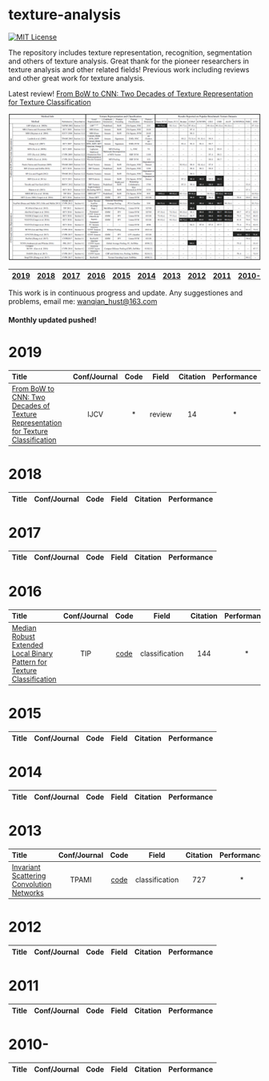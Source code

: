 # texture-analysis

[![MIT License](https://img.shields.io/badge/license-MIT-green.svg)](https://opensource.org/licenses/MIT) 

The repository includes texture representation, recognition, segmentation and others of texture analysis.
Great thank for the pioneer researchers in texture analysis and other related fields! 
Previous work including reviews and other great work for texture analysis.

Latest review! [From BoW to CNN: Two Decades of Texture Representation for Texture Classification](https://link.springer.com/content/pdf/10.1007%2Fs11263-018-1125-z.pdf)

![summary](imgs/summary.png)

| [2019](#2019) | [2018](#2018) | [2017](#2017) | [2016](#2016) | [2015](#2015) | [2014](#2014) | [2013](#2013) | [2012](#2012) | [2011](#2011) | [2010-](#2010-) |  
|:--------|:--------:|:--------:|:--------:|:--------|:--------:|:--------:|:--------:|:--------:|:--------:|

This work is in continuous progress and update. Any suggestiones and problems, email me: <wanqian_hust@163.com>   
#### Monthly updated pushed! 

# 2019
| Title | Conf/Journal | Code | Field | Citation | Performance |
|:--------|:--------:|:--------:|:--------:|:--------:|:--------:|
| [From BoW to CNN: Two Decades of Texture Representation for Texture Classification](https://link.springer.com/content/pdf/10.1007%2Fs11263-018-1125-z.pdf) | IJCV | * | review | 14 | * |

# 2018
| Title | Conf/Journal | Code | Field | Citation | Performance |
|:--------|:--------:|:--------:|:--------:|:--------:|:--------:|

# 2017
| Title | Conf/Journal | Code | Field | Citation | Performance |
|:--------|:--------:|:--------:|:--------:|:--------:|:--------:|

# 2016
| Title | Conf/Journal | Code | Field | Citation | Performance |
|:--------|:--------:|:--------:|:--------:|:--------:|:--------:|
| [Median Robust Extended Local Binary Pattern for Texture Classification](https://ieeexplore.ieee.org/document/7393828) | TIP | [code](https://github.com/MIPT-Oulu/LocalBinaryPattern) | classification | 144 | * |

# 2015
| Title | Conf/Journal | Code | Field | Citation | Performance |
|:--------|:--------:|:--------:|:--------:|:--------:|:--------:|

# 2014
| Title | Conf/Journal | Code | Field | Citation | Performance |
|:--------|:--------:|:--------:|:--------:|:--------:|:--------:|

# 2013
| Title | Conf/Journal | Code | Field | Citation | Performance |
|:--------|:--------:|:--------:|:--------:|:--------:|:--------:|
| [Invariant Scattering Convolution Networks](https://ieeexplore.ieee.org/document/6522407) | TPAMI | [code](*) | classification | 727 | * |


# 2012
| Title | Conf/Journal | Code | Field | Citation | Performance |
|:--------|:--------:|:--------:|:--------:|:--------:|:--------:|

# 2011
| Title | Conf/Journal | Code | Field | Citation | Performance |
|:--------|:--------:|:--------:|:--------:|:--------:|:--------:|

# 2010-
| Title | Conf/Journal | Code | Field | Citation | Performance |
|:--------|:--------:|:--------:|:--------:|:--------:|:--------:|
